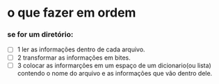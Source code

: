 # o que fazer em ordem

### se for um diretório:
- [ ] 1 ler as informações dentro de cada arquivo.
- [ ] 2 transformar as informações em bites.
- [ ] 3 colocar as informarções em um espaço de um dicionario(ou lista) contendo o nome do arquivo e as informações que vão dentro dele.